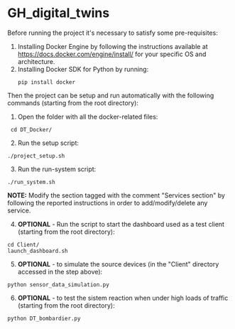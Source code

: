 # GH_digital_twins

Before running the project it's necessary to satisfy some pre-requisites:
1. Installing Docker Engine by following the instructions available at https://docs.docker.com/engine/install/ for your specific OS and architecture.
2. Installing Docker SDK for Python by running:
    ```
    pip install docker
    ```

Then the project can be setup and run automatically with the following commands (starting from the root directory):
1. Open the folder with all the docker-related files:
```
 cd DT_Docker/
```
2. Run the setup script:
```
./project_setup.sh
```
3. Run the run-system script: 
```
./run_system.sh
```
**NOTE:** Modify the section tagged with the comment "Services section" by following the reported instructions in order to add/modify/delete any service.

4. **OPTIONAL** - Run the script to start the dashboard used as a test client (starting from the root directory):
```
cd Client/
launch_dashboard.sh
```
5. **OPTIONAL** - to simulate the source devices (in the "Client" directory accessed in the step above):
```
python sensor_data_simulation.py
```
6. **OPTIONAL** - to test the sistem reaction when under high loads of traffic (starting from the root directory):
```
python DT_bombardier.py
```
